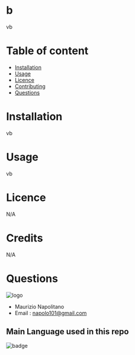 # b
vb
# Table of content
- [Installation](#installation)
- [Usage](#usage)
- [Licence](#licence)
- [Contributing](#contributing)
- [Questions](#questions)
# Installation
vb
# Usage
vb
# Licence
N/A
# Credits
N/A

# Questions
![logo](https://avatars1.githubusercontent.com/u/69814?v=4)
- Maurizio Napolitano
- Email : napolo101@gmail.com
## Main Language used in this repo              
![badge](https://img.shields.io/badge/-JavaScript-blue)